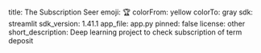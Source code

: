 title: The Subscription Seer
emoji: 🏆
colorFrom: yellow
colorTo: gray
sdk: streamlit
sdk_version: 1.41.1
app_file: app.py
pinned: false
license: other
short_description: Deep learning project to check subscription of term deposit
